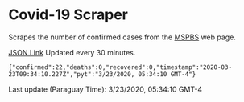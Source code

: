 # Covid-19 Scraper

Scrapes the number of confirmed cases from the [MSPBS](https://www.mspbs.gov.py/covid-19.php) web page.

[JSON Link](https://jmayalag.github.io/covid19-scrape/cases.json)
Updated every 30 minutes.
```
{"confirmed":22,"deaths":0,"recovered":0,"timestamp":"2020-03-23T09:34:10.227Z","pyt":"3/23/2020, 05:34:10 GMT-4"}
```
Last update (Paraguay Time): 3/23/2020, 05:34:10 GMT-4